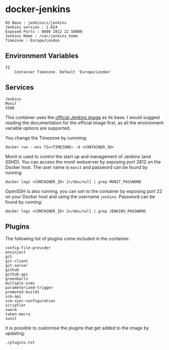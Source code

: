 docker-jenkins
==============
    OS Base : jenkinsci/jenkins
    Jenkins version : 1.624
    Exposed Ports : 8080 2812 22 50000
    Jenkins Home : /var/jenkins_home
    Timezone : Europe/London

Environment Variables
---------------------
    TZ
        Container Timezone. Default 'Europe/London'

Services
--------
    Jenkins
    Monit
    SSHD

This container uses the [official Jenkins image](https://github.com/jenkinsci/docker) as its base. I would suggest reading the documentation for the official image first, as all the environment variable options are supported.

You change the Timezone by runnning:

    docker run --env TZ=<TIMEZONE> -d <CONTAINER_ID>

Monit is used to control the start up and management of Jenkins (and SSHD). You can access the monit webserver
by exposing port 2812 on the Docker host. The user name is `monit` and password can be found by running:

    docker logs <CONTAINER_ID> 2>/dev/null | grep MONIT_PASSWORD

OpenSSH is also running, you can ssh to the container by exposing port 22 on your Docker host and using the username
`jenkins`. Password can be found by running:

    docker logs <CONTAINER_ID> 2>/dev/null | grep JENKINS_PASSWORD

Plugins
-------

The following list of plugins come included in the container:

	config-file-provider
	envinject
	git
	git-client
    git-server
    github
    github-api
    greenballs
    multiple-scms
    parameterized-trigger
    promoted-builds
    scm-api
    scm-sync-configuration
    scriptler
    swarm
    token-macro
    xunit

It is possible to customise the plugins that get added to the image by updating:

    ./plugins.txt
